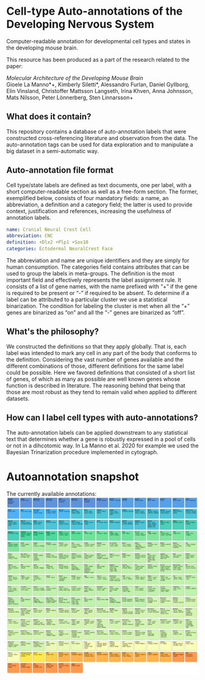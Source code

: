 # Cell-type Auto-annotations of the Developing Nervous System
Computer-readable annotation for developmental cell types and states in the developing mouse brain.

This resource has been produced as a part of the research related to the paper:

*Molecular Architecture of the Developing Mouse Brain* </br>
Gioele La Manno*+, Kimberly Siletti*, Alessandro Furlan, Daniel Gyllborg, Elin Vinsland, Christoffer Mattsson Langseth, Irina Khven, Anna Johnsson, Mats Nilsson, Peter Lönnerberg, Sten Linnarsson+

## What does it contain?

This repository contains a database of auto-annotation labels that were constructed cross-referencing literature and observation from the data. The auto-annotation tags can be used for data exploration and to manipulate a big dataset in a semi-automatic way.

## Auto-annotation file format

Cell type/state labels are defined as text documents, one per label, with a short computer-readable section as well as a free-form section. The former, exemplified below, consists of four mandatory fields: a name, an abbreviation, a definition and a category field; the latter is used to provide context, justification and references, increasing the usefulness of annotation labels.

```yaml
name: Cranial Neural Crest Cell
abbreviation: CNC
definition: +Dlx2 +Plp1 +Sox10
categories: Ectodermal NeuralCrest Face
```

The abbreviation and name are unique identifiers and they are simply for human consumption. The categories field contains attributes that can be used to group the labels in meta-groups. The definition is the most important field and effectively represents the label assignment rule. It consists of a list of gene names, with the name prefixed with “+” if the gene is required to be present or “-” if required to be absent. To determine if a label can be attributed to a particular cluster we use a statistical binarization. The condition for labeling the cluster is met when all the “+” genes are binarized as “on” and all the “-” genes are binarized as “off”.

## What's the philosophy?
 
We constructed the definitions so that they apply globally. That is, each label was intended to mark any cell in any part of the body that conforms to the definition. Considering the vast number of genes available and the different combinations of those, different definitions for the same label could be possible. Here we favored definitions that consisted of a short list of genes, of which as many as possible are well known genes  whose function is described in literature. The reasoning behind that being that those are most robust as they tend to remain valid when applied to different datasets.

## How can I label cell types with auto-annotations?

The auto-annotation labels can be applied downstream to any statistical text that determines whether a gene is robustly expressed in a pool of cells or not in a dihcotomic way. In La Manno et al. 2020 for example we used the Bayesian Trinarization procedure implemented in cytograph. 

# Autoannotation snapshot

The currently available annotations: ![Alt text](graphics.png "Graphics")


